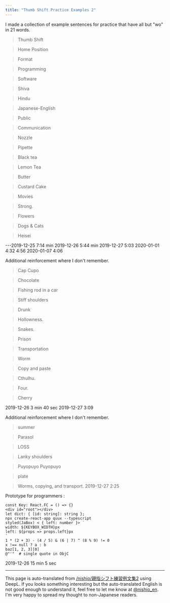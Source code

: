 ```yaml
---
title: "Thumb Shift Practice Examples 2"
---
```


I made a collection of example sentences for practice that have all but "wo" in 21 words.
> Thumb Shift

> Home Position

> Format

> Programming

> Software

>  Shiva

> Hindu

> Japanese-English

> Public

> Communication

> Nozzle

> Pipette

> Black tea

> Lemon Tea

> Butter

> Custard Cake

> Movies

> Strong.

> Flowers

> Dogs & Cats

> Heisei

---2019-12-25 7:14 min 2019-12-26 5:44 min 2019-12-27 5:03 2020-01-01 4:32 4:56 2020-01-07 4:06

Additional reinforcement where I don't remember.
> Cap Cupo

> Chocolate

> Fishing rod in a car

> Stiff shoulders

> Drunk

> Hollowness.

> Snakes.

> Prison

> Transportation

> Worm

> Copy and paste

> Cthulhu.

> Four.

> Cherry

2019-12-26 3 min 40 sec 2019-12-27 3:09

Additional reinforcement where I don't remember.
> summer

> Parasol

> LOSS

> Lanky shoulders

> Puyopuyo Puyopuyo

>  plate

> Worms, copying, and transport.
2019-12-27 2:25


Prototype for programmers
:

```
const Key: React.FC = () => {}
<div id="root"></div>
let dict: { [id: string]: string };
npx create-react-app quux --typescript
styled(JaBox) < { left: number }> `
width: ${KEYBOX_WIDTH}px
left: ${props => props.left}px
`
1 * (2 + 3) - (4 / 5) & (6 | 7) ^ (8 % 9) != 0
x !== null ? a : b
baz[1, 2, 3][0]
@"'"  # single quote in ObjC
```

2019-12-26 15 min 5 sec

---
This page is auto-translated from [/nishio/親指シフト練習例文集2](https://scrapbox.io/nishio/親指シフト練習例文集2) using DeepL. If you looks something interesting but the auto-translated English is not good enough to understand it, feel free to let me know at [@nishio_en](https://twitter.com/nishio_en). I'm very happy to spread my thought to non-Japanese readers.